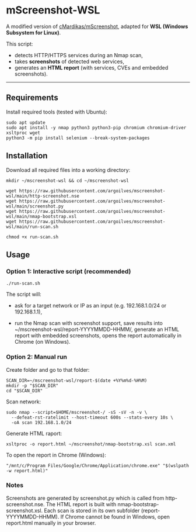 # mScreenshot-WSL
A modified version of [cMardikas/mScreenshot](https://github.com/cMardikas/mScreenshot), adapted for **WSL (Windows Subsystem for Linux)**.  

This script:
- detects HTTP/HTTPS services during an Nmap scan,  
- takes **screenshots** of detected web services,  
- generates an **HTML report** (with services, CVEs and embedded screenshots).  
---

## Requirements

Install required tools (tested with Ubuntu):
```
sudo apt update
sudo apt install -y nmap python3 python3-pip chromium chromium-driver xsltproc wget
python3 -m pip install selenium --break-system-packages
```
## Installation

Download all required files into a working directory:

```
mkdir ~/mscreenshot-wsl && cd ~/mscreenshot-wsl

wget https://raw.githubusercontent.com/argoilves/mscreenshot-wsl/main/http-screenshot.nse
wget https://raw.githubusercontent.com/argoilves/mscreenshot-wsl/main/screenshot.py
wget https://raw.githubusercontent.com/argoilves/mscreenshot-wsl/main/nmap-bootstrap.xsl
wget https://raw.githubusercontent.com/argoilves/mscreenshot-wsl/main/run-scan.sh

chmod +x run-scan.sh
```

## Usage

### Option 1: Interactive script (recommended)

```
./run-scan.sh
```

The script will:
- ask for a target network or IP as an input (e.g. 192.168.1.0/24 or 192.168.1.1),

- run the Nmap scan with screenshot support, save results into ~/mscreenshot-wsl/report-YYYYMMDD-HHMM/, generate an HTML report with embedded screenshots, opens the report automatically in Chrome (on Windows).

### Option 2: Manual run

Create folder and go to that folder:
```
SCAN_DIR=~/mscreenshot-wsl/report-$(date +%Y%m%d-%H%M)
mkdir -p "$SCAN_DIR"
cd "$SCAN_DIR"
```
Scan network:
```
sudo nmap --script=$HOME/mscreenshot-/ -sS -sV -n -v \
  --defeat-rst-ratelimit --host-timeout 600s --stats-every 10s \
  -oA scan 192.168.1.0/24
```
Generate HTML raport:
```
xsltproc -o report.html ~/mscreenshot/nmap-bootstrap.xsl scan.xml
```
To open the report in Chrome (Windows):
```
"/mnt/c/Program Files/Google/Chrome/Application/chrome.exe" "$(wslpath -w report.html)"
```

### Notes
Screenshots are generated by screenshot.py which is called from http-screenshot.nse. The HTML report is built with nmap-bootstrap-screenshot.xsl. Each scan is stored in its own subfolder (report-YYYYMMDD-HHMM). If Chrome cannot be found in Windows, open report.html manually in your browser.
